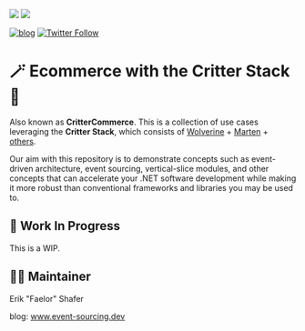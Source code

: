 [<img src="https://img.shields.io/badge/LinkedIn-0077B5?style=for-the-badge&logo=linkedin&logoColor=white" />](https://www.linkedin.com/in/erikshafer/) [<img src="https://img.shields.io/badge/YouTube-FF0000?style=for-the-badge&logo=youtube&logoColor=white" />](https://www.youtube.com/@event-sourcing)

[![blog](https://img.shields.io/badge/blog-event--sourcing.dev-blue)](https://www.event-sourcing.dev/) [![Twitter Follow](https://img.shields.io/twitter/url?label=reach%20me%20%40Faelor&style=social&url=https%3A%2F%2Ftwitter.com%2Ffaelor)](https://twitter.com/faelor)

# 🪄 Ecommerce with the Critter Stack 🛒

Also known as **CritterCommerce**. This is a collection of use cases leveraging the __Critter Stack__, which consists of [Wolverine](https://wolverinefx.io/) + [Marten](https://martendb.io/) + [others](https://github.com/jasperfx).

Our aim with this repository is to demonstrate concepts such as event-driven architecture, event sourcing, vertical-slice modules, and other concepts that can accelerate your .NET software development while making it more robust than conventional frameworks and libraries you may be used to.

## 🚧 Work In Progress

This is a WIP.

## 👷‍♂️ Maintainer <a id='10.0'></a>

Erik "Faelor" Shafer

blog: www.event-sourcing.dev
